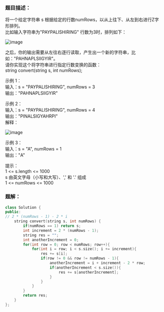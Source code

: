 ### 题目描述：
将一个给定字符串 s 根据给定的行数numRows，以从上往下、从左到右进行Z字形排列。<br>
比如输入字符串为"PAYPALISHIRING" 行数为3时，排列如下：<br>

![image](https://github.com/user-attachments/assets/9cbe0b67-c083-4f48-a7a9-e833193193a9)

之后，你的输出需要从左往右逐行读取，产生出一个新的字符串，比如："PAHNAPLSIIGYIR"。<br>
请你实现这个将字符串进行指定行数变换的函数：<br>
string convert(string s, int numRows);

示例 1：<br>
输入：s = "PAYPALISHIRING", numRows = 3<br>
输出："PAHNAPLSIIGYIR"

示例 2：<br>
输入：s = "PAYPALISHIRING", numRows = 4<br>
输出："PINALSIGYAHRPI"<br>
解释：<br>

![image](https://github.com/user-attachments/assets/8af91a49-58ba-44dc-8730-b90b5a6b0d78)

示例 3：<br>
输入：s = "A", numRows = 1<br>
输出："A"

提示：<br>
1 <= s.length <= 1000<br>
s 由英文字母（小写和大写）、',' 和 '.' 组成<br>
1 <= numRows <= 1000

### 题解：
```c++
class Solution {
public:
// 2 * (numRows - 1) - 2 * i
    string convert(string s, int numRows) {
        if(numRows == 1) return s;
        int increment = 2 * (numRows - 1);
        string res = "";
        int anotherIncrement = 0;
        for(int row = 0; row < numRows; row++){
            for(int i = row; i < s.size(); i += increment){
                res += s[i];
                if(row != 0 && row != numRows - 1){
                    anotherIncrement = i + increment - 2 * row;
                    if(anotherIncrement < s.size()){
                        res += s[anotherIncrement];
                    }
                }
            }
        }
        return res;
    }
};
```
